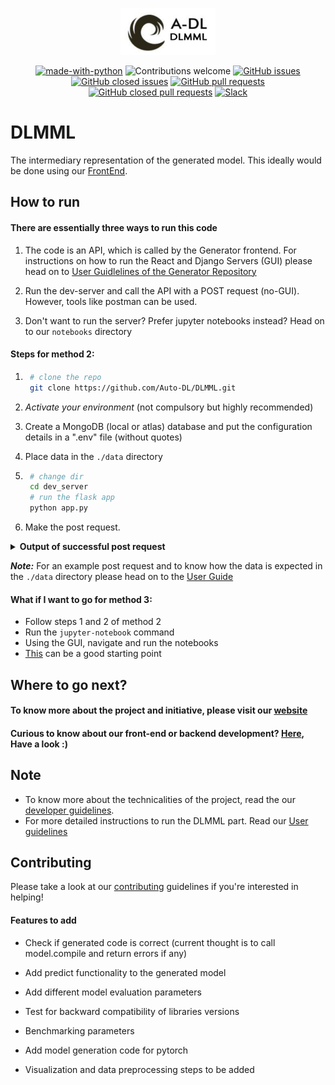 <p align="center"><img width=30% src="static/adl_dlmml.png"></p>

<center>

[![made-with-python](https://img.shields.io/badge/Made%20with-Python-1f425f.svg)](https://www.python.org/)
![Contributions welcome](https://img.shields.io/badge/contributions-welcome-orange.svg)
[![GitHub issues](https://img.shields.io/github/issues-raw/Auto-DL/DLMML?color=red)](https://github.com/Auto-DL/DLMML/issues?q=is%3Aopen+is%3Aissue)
[![GitHub closed issues](https://img.shields.io/github/issues-closed-raw/Auto-DL/DLMML)](https://github.com/Auto-DL/DLMML/issues?q=is%3Aissue+is%3Aclosed)
[![GitHub pull requests](https://img.shields.io/github/issues-pr-raw/Auto-DL/DLMML)](https://github.com/Auto-DL/DLMML/pulls?q=is%3Aopen+is%3Apr)
[![GitHub closed pull requests](https://img.shields.io/github/issues-pr-closed-raw/Auto-DL/DLMML?color=green)](https://github.com/Auto-DL/DLMML/pulls?q=is%3Apr+is%3Aclosed)
[![Slack](https://img.shields.io/badge/Join%20Our%20Community-Slack-blue)](https://join.slack.com/t/autodl/shared_invite/zt-ojj12vud-RHxfCZUmnTu1zS20WJGPlg)

</center>

# DLMML

The intermediary representation of the generated model.
This ideally would be done using our [FrontEnd](https://github.com/Auto-DL/Generator/tree/fossunited-demo/FrontEndApp).


## How to run

#### There are essentially three ways to run this code

1. The code is an API, which is called by the Generator frontend. For instructions on how to run the React and Django Servers (GUI) please head on to [User Guidlelines of the Generator Repository](https://github.com/Auto-DL/Generator/blob/master/docs/userguide.md)

2. Run the dev-server and call the API with a POST request (no-GUI). However, tools like postman can be used.

3. Don't want to run the server? Prefer jupyter notebooks instead? Head on to our `notebooks` directory

#### Steps for method 2: 

1. ```sh
    # clone the repo
    git clone https://github.com/Auto-DL/DLMML.git
    ```

2. *Activate your environment* (not compulsory but highly recommended)

3. Create a MongoDB (local or atlas) database and put the configuration details in a ".env" file (without quotes)

4. Place data in the `./data` directory

5. ```sh
    # change dir
    cd dev_server
    # run the flask app
    python app.py
    ```
6. Make the post request.

<details>
<summary><strong>Output  of successful post request</strong></summary>
    
<img src="/Output_post_request.png"/>


To get this output follow the following steps:

- import the collections from "example_json" folder into postman

<img src="/Postman_Screen.png"/>

- Run Generator (by following steps written in it's README)
- Send the POST Request
</details>

***Note:*** For an example post request and to know how the data is expected in the `./data` directory please head on to the [User Guide](https://github.com/Auto-DL/DLMML/blob/master/docs/userguide.md) 

#### What if I want to go for method 3:

- Follow steps 1 and 2 of method 2
- Run the `jupyter-notebook` command
- Using the GUI, navigate and run the notebooks
- [This](https://github.com/Auto-DL/DLMML/blob/master/notebooks/Code%20Generator%20PlayBook.ipynb) can be a good starting point


## Where to go next?

#### To know more about the project and initiative, please visit our [website](https://auto-dl.github.io/)

#### Curious to know about our front-end or backend development? [Here](https://github.com/Auto-DL/Generator), Have a look :)

## Note
- To know more about the technicalities of the project, read the our [developer guidelines](https://github.com/Auto-DL/DLMML/blob/master/docs/devguide.md).
- For more detailed instructions to run the DLMML part. Read our [User guidelines](https://github.com/Auto-DL/DLMML/blob/master/docs/userguide.md) 

## Contributing
Please take a look at our [contributing](https://github.com/Auto-DL/DLMML/blob/master/docs/contributing.md) guidelines if you're interested in helping!

#### Features to add
- Check if generated code is correct (current thought is to call model.compile and return errors if any)

- Add predict functionality to the generated model

- Add different model evaluation parameters

- Test for backward compatibility of libraries versions

- Benchmarking parameters

- Add model generation code for pytorch

- Visualization and data preprocessing steps to be added

